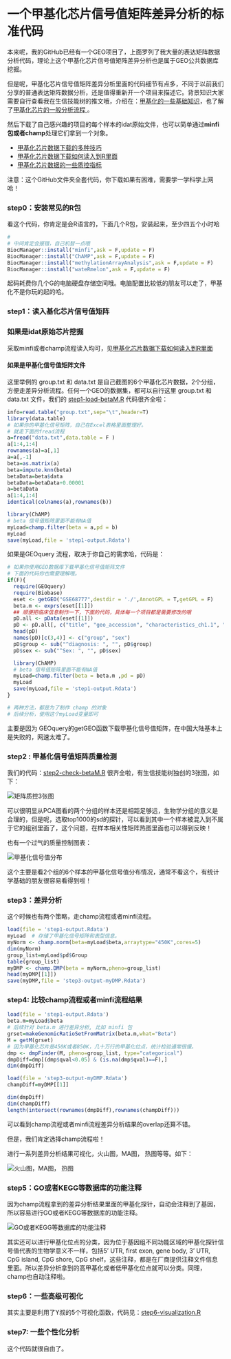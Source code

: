 # 一个甲基化芯片信号值矩阵差异分析的标准代码

本来呢，我的GitHub已经有一个GEO项目了，上面罗列了我大量的表达矩阵数据分析代码，理论上这个甲基化芯片信号值矩阵差异分析也是属于GEO公共数据库挖掘。

但是呢，甲基化芯片信号值矩阵差异分析里面的代码细节有点多，不同于以前我们分享的普通表达矩阵数据分析，还是值得重新开一个项目来描述它。背景知识大家需要自行查看我在生信技能树的推文哦，介绍在：[甲基化的一些基础知识](https://mp.weixin.qq.com/s/-E50Jvzo8aNqVgvEB0nVGA)，也了解了[甲基化芯片的一般分析流程 ](https://mp.weixin.qq.com/s/JHrL_DqgQY6Yh18vHySKYg) 。

然后下载了自己感兴趣的项目的每个样本的idat原始文件，也可以简单通过**minfi包或者champ**处理它们拿到一个对象。

- [甲基化芯片数据下载的多种技巧](https://mp.weixin.qq.com/s/enToXyxrktUlPHONDnhRFw)
- [甲基化芯片数据下载如何读入到R里面](https://mp.weixin.qq.com/s/-isBJQNTKu4oD5ZVLKU33A)
- [甲基化芯片数据的一些质控指标](https://mp.weixin.qq.com/s/VtuapPafKsZaS_WKuQx4Xg)

注意：这个GitHub文件夹全套代码，你下载如果有困难，需要学一学科学上网哈！

### step0：安装常见的R包

看这个代码，你肯定是会R语言的，下面几个R包，安装起来，至少四五个小时哈

```r
#
# 中间肯定会报错，自己机智一点哦
BiocManager::install("minfi",ask = F,update = F)
BiocManager::install("ChAMP",ask = F,update = F)
BiocManager::install("methylationArrayAnalysis",ask = F,update = F)
BiocManager::install("wateRmelon",ask = F,update = F)

```

起码耗费你几个G的电脑硬盘存储空间哦。电脑配置比较低的朋友可以走了，甲基化不是你玩的起的哈。

### step1：读入基化芯片信号值矩阵

### 如果是idat原始芯片挖掘

采取minfi或者champ流程读入均可，见[甲基化芯片数据下载如何读入到R里面](https://mp.weixin.qq.com/s/-isBJQNTKu4oD5ZVLKU33A)

#### 如果是甲基化信号值矩阵文件

这里举例的  group.txt 和 data.txt 是自己截图的6个甲基化芯片数据，2个分组，方便走差异分析流程。任何一个GEO的数据集，都可以自行这里  group.txt 和 data.txt 文件，我们的 [step1-load-betaM.R](./step1-load-betaM.R) 代码很齐全啦：

```r
info=read.table("group.txt",sep="\t",header=T)
library(data.table)
# 如果你的甲基化信号矩阵，自己在Excel表格里面整理好。
# 就走下面的fread流程
a=fread("data.txt",data.table = F )
a[1:4,1:4]
rownames(a)=a[,1]
a=a[,-1]
beta=as.matrix(a)
beta=impute.knn(beta)
betaData=beta$data
betaData=betaData+0.00001
a=betaData
a[1:4,1:4]
identical(colnames(a),rownames(b))

library(ChAMP)
# beta 信号值矩阵里面不能有NA值
myLoad=champ.filter(beta = a,pd = b)
myLoad
save(myLoad,file = 'step1-output.Rdata')
```

如果是GEOquery 流程，取决于你自己的需求哈，代码是：

```r
# 如果你使用GEO数据库下载甲基化信号值矩阵文件
# 下面的代码你也需要理解哦。
if(F){
  require(GEOquery)
  require(Biobase)
  eset <- getGEO("GSE68777",destdir = './',AnnotGPL = T,getGPL = F)
  beta.m <- exprs(eset[[1]])
  ## 顺便把临床信息制作一下，下面的代码，具体每一个项目都是需要修改的哦
  pD.all <- pData(eset[[1]])
  pD <- pD.all[, c("title", "geo_accession", "characteristics_ch1.1", "characteristics_ch1.2")]
  head(pD)
  names(pD)[c(3,4)] <- c("group", "sex")
  pD$group <- sub("^diagnosis: ", "", pD$group)
  pD$sex <- sub("^Sex: ", "", pD$sex)

  library(ChAMP)
  # beta 信号值矩阵里面不能有NA值
  myLoad=champ.filter(beta = beta.m ,pd = pD)
  myLoad
  save(myLoad,file = 'step1-output.Rdata')
}

# 两种方法，都是为了制作 champ 的对象
# 后续分析，使用这个myLoad变量即可

```

主要是因为 GEOquery的getGEO函数下载甲基化信号值矩阵，在中国大陆基本上是失败的，网速太难了。

### step2 : 甲基化信号值矩阵质量检测

我们的代码：[step2-check-betaM.R](./step2-check-betaM.R) 很齐全啦，有生信技能树独创的3张图，如下：

![矩阵质控3张图](http://www.bio-info-trainee.com/wp-content/uploads/2020/02/image-20200209165000753.png)

可以很明显从PCA图看的两个分组的样本还是相距足够远，生物学分组的意义是合理的，但是呢，选取top1000的sd的探针，可以看到其中一个样本被混入到不属于它的组别里面了，这个问题，在样本相关性矩阵热图里面也可以得到反映！

也有一个过气的质量控制图表：

![甲基化信号值分布](http://www.bio-info-trainee.com/wp-content/uploads/2020/02/image-20200209165118102.png)

这个主要是看2个组的6个样本的甲基化信号值分布情况，通常不看这个，有统计学基础的朋友很容易看得到啦！

### step3：差异分析

这个时候也有两个策略，走champ流程或者minfi流程。

```r
load(file = 'step1-output.Rdata')
myLoad  # 存储了甲基化信号矩阵和表型信息。
myNorm <- champ.norm(beta=myLoad$beta,arraytype="450K",cores=5)
dim(myNorm)
group_list=myLoad$pd$Group
table(group_list)
myDMP <- champ.DMP(beta = myNorm,pheno=group_list)
head(myDMP[[1]])
save(myDMP,file = 'step3-output-myDMP.Rdata')
```

### step4: 比较champ流程或者minfi流程结果

```r
load(file = 'step1-output.Rdata')
beta.m=myLoad$beta
# 后续针对 beta.m 进行差异分析, 比如 minfi 包
grset=makeGenomicRatioSetFromMatrix(beta.m,what="Beta")
M = getM(grset)
# 因为甲基化芯片是450K或者850K，几十万行的甲基化位点，统计检验通常很慢。
dmp <- dmpFinder(M, pheno=group_list, type="categorical")
dmpDiff=dmp[(dmp$qval<0.05) & (is.na(dmp$qval)==F),]
dim(dmpDiff)

load(file = 'step3-output-myDMP.Rdata')
champDiff=myDMP[[1]]

dim(dmpDiff)
dim(champDiff)
length(intersect(rownames(dmpDiff),rownames(champDiff)))
```

可以看到champ流程或者minfi流程差异分析结果的overlap还算不错。

但是，我们肯定选择champ流程啦！

进行一系列差异分析结果可视化，火山图，MA图， 热图等等。如下：

![火山图，MA图， 热图](http://www.bio-info-trainee.com/wp-content/uploads/2020/02/image-20200209170426665.png)

### step5：GO或者KEGG等数据库的功能注释

因为champ流程拿到的差异分析结果里面的甲基化探针，自动会注释到了基因，所以容易进行GO或者KEGG等数据库的功能注释。

![GO或者KEGG等数据库的功能注释](http://www.bio-info-trainee.com/wp-content/uploads/2020/02/image-20200209171335429.png)

其实还可以进行甲基化位点的分类，因为位于基因组不同功能区域的甲基化探针信号值代表的生物学意义不一样，包括5’ UTR, first exon, gene body, 3’ UTR, CpG island, CpG shore, CpG shelf，这些注释，都是在厂商提供注释文件信息里面。所以差异分析拿到的高甲基化或者低甲基化位点就可以分类。同理，champ也自动注释啦。

### step6：一些高级可视化

其实主要是利用了Y叔的5个可视化函数，代码见：[step6-visualization.R](.step6-visualization.R)

### step7: 一些个性化分析

这个代码就很自由了。
